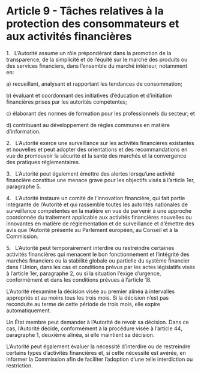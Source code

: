 # Article 9 - Tâches relatives à la protection des consommateurs et aux activités financières


1.   L’Autorité assume un rôle prépondérant dans la promotion de la transparence, de la simplicité et de l’équité sur le marché des produits ou des services financiers, dans l’ensemble du marché intérieur, notamment en:

a) recueillant, analysant et rapportant les tendances de consommation;

b) évaluant et coordonnant des initiatives d’éducation et d’initiation financières prises par les autorités compétentes;

c) élaborant des normes de formation pour les professionnels du secteur; et

d) contribuant au développement de règles communes en matière d’information.

2.   L’Autorité exerce une surveillance sur les activités financières existantes et nouvelles et peut adopter des orientations et des recommandations en vue de promouvoir la sécurité et la santé des marchés et la convergence des pratiques réglementaires.

3.   L’Autorité peut également émettre des alertes lorsqu’une activité financière constitue une menace grave pour les objectifs visés à l’article 1er, paragraphe 5.

4.   L’Autorité instaure un comité de l’innovation financière, qui fait partie intégrante de l’Autorité et qui rassemble toutes les autorités nationales de surveillance compétentes en la matière en vue de parvenir à une approche coordonnée du traitement applicable aux activités financières nouvelles ou innovantes en matière de réglementation et de surveillance et d’émettre des avis que l’Autorité présente au Parlement européen, au Conseil et à la Commission.

5.   L’Autorité peut temporairement interdire ou restreindre certaines activités financières qui menacent le bon fonctionnement et l’intégrité des marchés financiers ou la stabilité globale ou partielle du système financier dans l’Union, dans les cas et conditions prévus par les actes législatifs visés à l’article 1er, paragraphe 2, ou si la situation l’exige d’urgence, conformément et dans les conditions prévues à l’article 18.

L’Autorité réexamine la décision visée au premier alinéa à intervalles appropriés et au moins tous les trois mois. Si la décision n’est pas reconduite au terme de cette période de trois mois, elle expire automatiquement.

Un État membre peut demander à l’Autorité de revoir sa décision. Dans ce cas, l’Autorité décide, conformément à la procédure visée à l’article 44, paragraphe 1, deuxième alinéa, si elle maintient sa décision.

L’Autorité peut également évaluer la nécessité d’interdire ou de restreindre certains types d’activités financières et, si cette nécessité est avérée, en informer la Commission afin de faciliter l’adoption d’une telle interdiction ou restriction.
